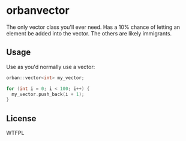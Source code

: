 # orbanvector

The only vector class you'll ever need. Has a 10% chance of letting an element
be added into the vector. The others are likely immigrants.

## Usage

Use as you'd normally use a vector:

```cpp
orban::vector<int> my_vector;

for (int i = 0; i < 100; i++) {
  my_vector.push_back(i + 1);
}
```

## License

WTFPL

